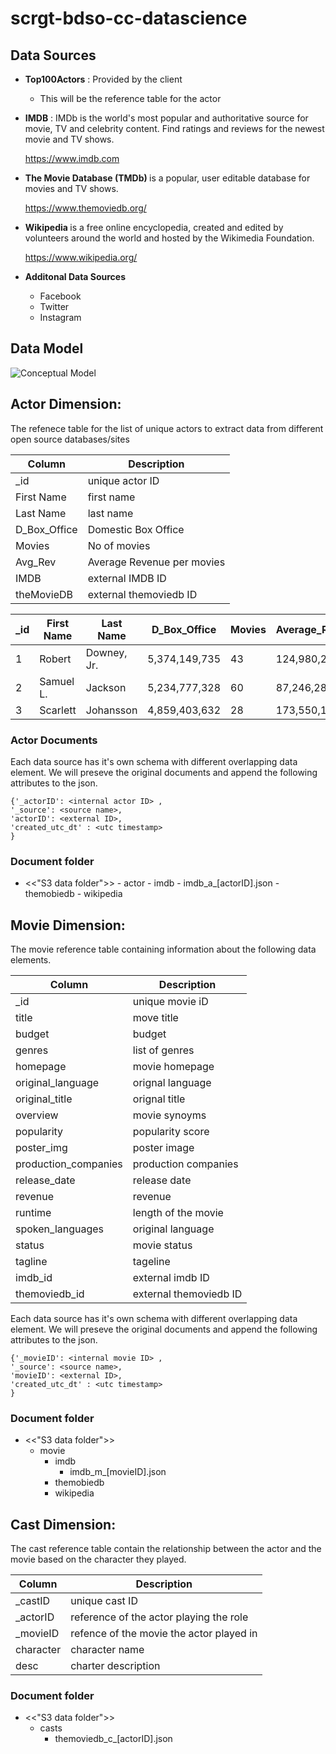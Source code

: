 # scrgt-bdso-cc-datascience

## Data Sources

* <strong> Top100Actors</strong> : Provided by the client

  * This will be the reference table for the actor
 

* <strong>IMDB</strong> : IMDb is the world's most popular and authoritative source for movie, TV and celebrity content. Find ratings and reviews for the newest movie and TV shows.

    https://www.imdb.com

*  <strong>The Movie Database (TMDb) </strong> is a popular, user editable database for movies and TV shows.

    https://www.themoviedb.org/

* <strong>Wikipedia </strong>  is a free online encyclopedia, created and edited by volunteers around the world and hosted by the Wikimedia Foundation.

    https://www.wikipedia.org/
    
* <strong>Additonal Data Sources </strong>  
    * Facebook
    * Twitter
    * Instagram
    
    
 ## Data Model
 

 ![Conceptual Model](/images/conceptual_model.png)


## Actor Dimension:

The refenece table for the list of unique actors to extract data from different open source databases/sites

| Column  | Description |  
|------|------------|
| _id |  unique actor ID | 
| First Name | first name |
| Last Name | last name |
| D_Box_Office | Domestic Box Office |
| Movies | No of movies |
| Avg_Rev | Average Revenue per movies |
| IMDB | external IMDB ID |
| theMovieDB | external themoviedb ID  |

| _id  | First Name  | Last Name    | D_Box_Office | Movies | Average_Rev | IMDB | theMovieDB |
|------|------------|-------------|---------------|----|--------------|-----| -----| 
| 1    | Robert     | Downey, Jr. | 5,374,149,735 | 43 | 124,980,226  | 123 | 3453 |
| 2    | Samuel L.  | Jackson     | 5,234,777,328 | 60 | 87,246,289   | 232 | 2222 |
| 3    | Scarlett   | Johansson   | 4,859,403,632 | 28 | 173,550,130  | 344 | 4324 |




###  Actor Documents

Each data source has it's own schema with different overlapping data element.  We will preseve the original documents and append the following attributes to the json.  

```
{'_actorID': <internal actor ID> ,  
'_source': <source name>, 
'actorID': <external ID>, 
'created_utc_dt' : <utc timestamp>
}
```
### Document folder
 -	<<"S3 data folder">>
            -	actor
                -	imdb
                    -  imdb_a_[actorID].json
                -	themobiedb
                -	wikipedia
                
## Movie Dimension:

The movie reference table containing information about the following data elements.

| Column| Description |  
|------|------------|
| _id |  unique movie iD |  
| title |  move title |  
| budget |  budget |  
| genres |  list of genres |  
| homepage |  movie homepage |  
| original_language |  orignal language |  
| original_title |  orignal title |  
| overview |  movie synoyms |  
| popularity |  popularity score |  
| poster_img |  poster image |  
| production_companies | production companies|  
| release_date |  release date |  
| revenue |  revenue |  
| runtime |  length of the movie |  
| spoken_languages |  original language |  
| status |  movie status |  
| tagline |  tageline |  
| imdb_id |  external imdb ID |  
| themoviedb_id |  external themoviedb ID |  


Each data source has it's own schema with different overlapping data element.  We will preseve the original documents and append the following attributes to the json.  

```
{'_movieID': <internal movie ID> ,  
'_source': <source name>, 
'movieID': <external ID>, 
'created_utc_dt' : <utc timestamp>
}
```

### Document folder
 -	<<"S3 data folder">>
    -	movie
        -	imdb
            -  imdb_m_[movieID].json
        -	themobiedb
        -	wikipedia
                
                
## Cast Dimension:

The cast reference table contain the relationship between the actor and the movie based on the character they played.

|  Column|  Description|  
|------|------------|
|  _castID  |  unique cast ID  |  
|  _actorID  |  reference of the actor playing the role  |  
|  _movieID  |  refence of the movie the actor played in  |  
|  character  |  character name  |  
|  desc  |  charter description  |  


### Document folder
 -	<<"S3 data folder">>
    -	casts
        -  themoviedb_c_[actorID].json

                